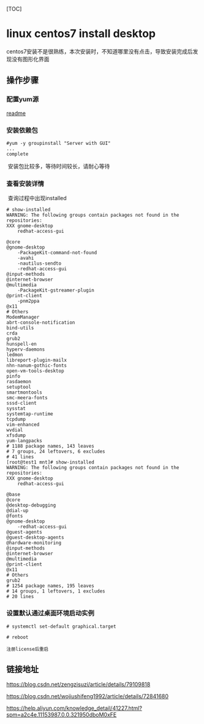 [TOC]

# linux centos7 install desktop

​	centos7安装不是很熟练，本次安装时，不知道哪里没有点击，导致安装完成后发现没有图形化界面



## 操作步骤

### 配置yum源

[readme](../20170601/linux_yum_配置.md)

###  安装依赖包

```
#yum -y groupinstall "Server with GUI"
...
complete
```

​	安装包比较多，等待时间较长，请耐心等待

### 查看安装详情

​	查询过程中出现installed

```
# show-installed
WARNING: The following groups contain packages not found in the repositories:
XXX gnome-desktop
	redhat-access-gui

@core
@gnome-desktop
	-PackageKit-command-not-found
	-avahi
	-nautilus-sendto
	-redhat-access-gui
@input-methods
@internet-browser
@multimedia
	-PackageKit-gstreamer-plugin
@print-client
	-pnm2ppa
@x11
# Others
ModemManager
abrt-console-notification
bind-utils
crda
grub2
hunspell-en
hyperv-daemons
ledmon
libreport-plugin-mailx
nhn-nanum-gothic-fonts
open-vm-tools-desktop
pinfo
rasdaemon
setuptool
smartmontools
smc-meera-fonts
sssd-client
sysstat
systemtap-runtime
tcpdump
vim-enhanced
wvdial
xfsdump
yum-langpacks
# 1188 package names, 143 leaves
# 7 groups, 24 leftovers, 6 excludes
# 41 lines
[root@test1 mnt]# show-installed
WARNING: The following groups contain packages not found in the repositories:
XXX gnome-desktop
	redhat-access-gui

@base
@core
@desktop-debugging
@dial-up
@fonts
@gnome-desktop
	-redhat-access-gui
@guest-agents
@guest-desktop-agents
@hardware-monitoring
@input-methods
@internet-browser
@multimedia
@print-client
@x11
# Others
grub2
# 1254 package names, 195 leaves
# 14 groups, 1 leftovers, 1 excludes
# 20 lines
```

### 设置默认通过桌面环境启动实例 

```
# systemctl set-default graphical.target
```

```
# reboot
```

 	注册license后重启

## 链接地址

https://blog.csdn.net/zengzisuzi/article/details/79109818

https://blog.csdn.net/wojiushifeng1992/article/details/72841680

https://help.aliyun.com/knowledge_detail/41227.html?spm=a2c4e.11153987.0.0.321950dboM0xFE



